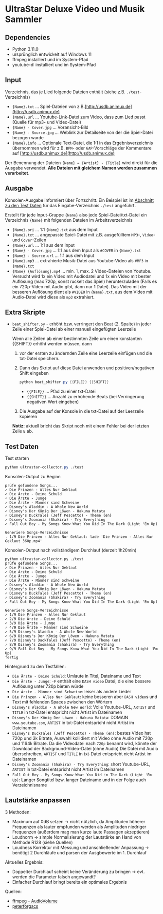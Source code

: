 # UltraStar Deluxe Video und Musik Sammler

## Dependencies

- Python 3.11.0
- ursprünglich entwickelt auf Windows 11
- ffmpeg installiert und im System-Pfad
- youtube-dl installiert und im System-Pfad

## Input

Verzeichnis, das je Lied folgende Dateien enthält (siehe z.B. `./test`-Verzeichnis)

- `{Name}.txt` ... Spiel-Dateien von z.B.[http://usdb.animux.de](http://usdb.animux.de)
- `{Name}.url` ... Youtube-Link-Datei zum Video, dass zum Lied passt (Quelle für mp3- und Video-Datei)
- `{Name} - Cover.jpg` ... Voransicht-Bild
- `{Name} - Source.jpg` ... Weblink zur Detailseite von der die Spiel-Datei bezogen wurde
- `{Name}.info` ... Optionale Text-Datei, die 1:1 in das Ergebnisverzeichnis übernommen wird für z.B. `BPM`- oder `GAP`-Vorschläge der Kommentare auf [http://usdb.animux.de](http://usdb.animux.de)

Der Benennung der Dateien `{Name} = {Artist} - {Title}` wird direkt für die Ausgabe verwendet. __Alle Dateien mit gleichem Namen werden zusammen verarbeitet__.

## Ausgabe

Konsolen-Ausgabe informiert über Fortschritt. Ein Beispiel ist im [Abschnitt zu den Test Daten](#test-daten) für das Eingabe-Verzeichnis `./test` angeführt.

Erstellt für jede Input-Gruppe `{Name}` also jede Spiel-Datei/txt-Datei ein Verzeichnis `{Name}`  mit folgenden Dateien im Arbeitsverzeichnis

- `{Name}.ori` ... 1:1 `{Name}.txt` aus dem Input
- `{Name}.txt` ... angepasste Spiel-Datei mit z.B. ausgefülltem `MP3`-, `Video`- und `Cover`-Zeilen
- `{Name}.url` ... 1:1 aus dem Input
- `{Name} - Cover.jpg` ... 1:1 aus dem Input als `#COVER` in `{Name}.txt`
- `{Name} - Source.url` ... 1:1 aus dem Input
- `{Name}.mp3` ... extrahierte Musik-Datei aus Youtube-Video als `#MP3` in `{Name}.txt`
- `{Name} {Auflösung}.mp4` ... min. 1, max. 2 Video-Dateien von Youtube. Versucht wird 1x ein Video mit Audiodatei und 1x ein Video mit bester Auflösung (max 720p, sonst ruckelt das Spiel) herunterzuladen (Falls es ein 720p-Video mit Audio gibt, dann nur 1 Datei). Das Video mit der besseren Auflösung dient als `#VIDEO` in `{Name}.txt`, aus dem Video mit Audio-Datei wird diese als `mp3` extrahiert.

## Extra Skripte

- `beat_shifter.py` - erhöht bzw. verringert den Beat (2. Spalte) in jeder Zeile einer Spiel-Datei ab einer manuell eingefügten Leerzeile

  Wenn alle Zeilen ab einer bestimmten Zeile um einen konstanten {{SHIFT}} erhöht werden müssen, dann
  
  1. vor der ersten zu ändernden Zeile eine Leerzeile einfügen und die txt-Datei speichern.
  2. Dann das Skript auf diese Datei anwenden und positiven/negativen Shift eingeben

      ``` ps1
      python beat_shifter.py {{FILE}} {{SHIFT}}
      ```

      - `{{FILE}}` ... Pfad zu einer txt-Datei
      - `{{SHIFT}}` ... Anzahl zu erhöhende Beats (bei Verringerung negativen Wert eingeben)
  
  3. Die Ausgabe auf der Konsole in die txt-Datei auf der Leerzeile kopieren

  __Notiz:__ aktuell bricht das Skript noch mit einem Fehler bei der letzten Zeile `E` ab.

## Test Daten

Test starten

``` ps1
python ultrastar-collector.py ./test
```

Konsolen-Output zu Beginn

``` log
prüfe gefundene Songs...
✓ Die Prinzen - Alles Nur Geklaut
✓ Die Ärzte - Deine Schuld
✓ Die Ärzte - Junge
✓ Die Ärzte - Männer sind Schweine
✓ Disney's Aladdin - A Whole New World
✓ Disney's Der König Der Löwen - Hakuna Matata
✓ Disney's DuckTales (Jeff Pescetto) - Theme (en)
✓ Disney's Zoomania (Shakira) - Try Everything
✓ Fall Out Boy - My Songs Know What You Did In The Dark (Light 'Em Up)

Generiere Songs-Verzeichnisse
. 1/9 Die Prinzen - Alles Nur Geklaut: lade 'Die Prinzen - Alles Nur Geklaut 360p.mp4'
```

Konsolen-Output nach vollständigem Durchlauf (derzeit 1h20min)

``` log
python ultrastar-collector.py ./test
prüfe gefundene Songs...
✓ Die Prinzen - Alles Nur Geklaut
✓ Die Ärzte - Deine Schuld
✓ Die Ärzte - Junge
✓ Die Ärzte - Männer sind Schweine
✓ Disney's Aladdin - A Whole New World
✓ Disney's Der König Der Löwen - Hakuna Matata
✓ Disney's DuckTales (Jeff Pescetto) - Theme (en)
✓ Disney's Zoomania (Shakira) - Try Everything
✓ Fall Out Boy - My Songs Know What You Did In The Dark (Light 'Em Up)

Generiere Songs-Verzeichnisse
✓ 1/9 Die Prinzen - Alles Nur Geklaut
✓ 2/9 Die Ärzte - Deine Schuld
✓ 3/9 Die Ärzte - Junge
✓ 4/9 Die Ärzte - Männer sind Schweine
✓ 5/9 Disney's Aladdin - A Whole New World
✓ 6/9 Disney's Der König Der Löwen - Hakuna Matata
✓ 7/9 Disney's DuckTales (Jeff Pescetto) - Theme (en)
✓ 8/9 Disney's Zoomania (Shakira) - Try Everything
✓ 9/9 Fall Out Boy - My Songs Know What You Did In The Dark (Light 'Em Up)
fertig
```

Hintergrund zu den Testfällen:

- `Die Ärzte - Deine Schuld`: Umlaute in Titel, Dateiname und Text
- `Die Ärzte - Junge`: `-F` enthält eine `DASH video` Datei, die eine bessere Auflösung unter 720p bieten würde
- `Die Ärzte - Männer sind Schweine`: leiser als andere Lieder
- `Die Prinzen - Alles Nur Geklaut`: keine besseren aber `DASH video`s und Text mit fehlenden Spaces zwischen den Wörtern
- `Disney's Aladdin - A Whole New World`: Volle Youtube-URL, `ARTIST` und `TITLE` in txt-Datei entspricht nicht Artist im Dateinamen
- `Disney's Der König Der Löwen - Hakuna Matata`: DOMAIN `www.youtube.com`, `ARTIST` in txt-Datei entspricht nicht Artist im Dateinamen
- `Disney's DuckTales (Jeff Pescetto) - Theme (en)`: bestes Video hat 720p und 3k Bitrate, Auswahl kollidiert mit Video ohne Audio mit 720p und 1164k Bitrate. Da die Videodatei nach `720p` benannt wird, könnte der Download der Background-Video-Datei (ohne Audio) Die Datei mit Audio überschreiben, `ARTIST` und `TITLE` in txt-Datei entspricht nicht Artist im Dateinamen
- `Disney's Zoomania (Shakira) - Try Everything`: short Youtube-URL, `ARTIST` in txt-Datei entspricht nicht Artist im Dateinamen
- `Fall Out Boy - My Songs Know What You Did in The Dark (Light 'Em Up)`: Langer Songtitel bzw. langer Dateiname und in der Folge auch Verzeichnisname

## Lautstärke anpassen

3 Methoden:

- Maximum auf 0dB setzen ->  nicht nützlich, da Amplituden höherer Frequenzen als lauter empfunden werden als Amplituden niedriger Frequenzen (außerdem mag man kurze laute Passagen akzeptieren)
- Loudnorm -> simple Normalisierung der Lautstärke an Hand von Methode R128 (siehe Quellen)
- Loudness Korrektur mit Messung und anschließender Anpassung -> benötigt 2 Durchläufe und parsen der Ausgbewerte im 1. Durchlauf

Aktuelles Ergebnis:

- Doppelter Durchlauf scheint keine Veränderung zu bringen -> evt. werden die Parameter falsch angewandt?
- Einfacher Durchlauf bringt bereits ein optimales Ergebnis

Quellen:

- [ffmpeg - AudioVolume](https://trac.ffmpeg.org/wiki/AudioVolume)
- [peterforgacs](http://peterforgacs.github.io/2018/05/20/Audio-normalization-with-ffmpeg/)
